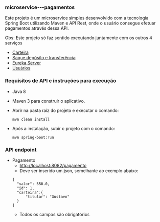 ### microservice---pagamentos
Este projeto é um microservice simples desenvolvido com a tecnologia Spring Boot utilizando Maven e API Rest, onde o usuário consegue efetuar pagamentos através dessa API.

Obs: Este projeto só faz sentido executando juntamente com os outros 4 serviços
   - [Carteira](https://github.com/GustavoCSchmitz/microservice---carteira)
   - [Saque,depósito e transferência](https://github.com/GustavoCSchmitz/microservice---saqueDeposito)
   - [Eureka Server](https://github.com/GustavoCSchmitz/microservice---eureka)
   - [Usuários]()


### Requisitos de API e instruções para execução
 - Java 8
 - Maven 3 para construir o aplicativo.
 - Abrir na pasta raíz do projeto e executar o comando:
 
      `mvn clean install`
 - Após a instalação, subir o projeto com o comando:
       
      `mvn spring-boot:run`
      
### API endpoint
  - Pagamento
     - [http://localhost:8082/pagamento]()
     - Deve ser inserido um json, semelhante ao exemplo abaixo:
     ```
     {
       "valor": 550.0,
       "id": 1,
       "carteira":{
           "titular": "Gustavo"
       }
     }
     ```
      - Todos os campos são obrigatórios

 

